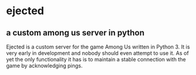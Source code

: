 # ejected
## a custom among us server in  python

Ejected is a custom server for the game Among Us written in Python 3. It is very early in development and nobody should even attempt to use it. As of yet the only functionality it has is to maintain a stable connection with the game by acknowledging pings.
